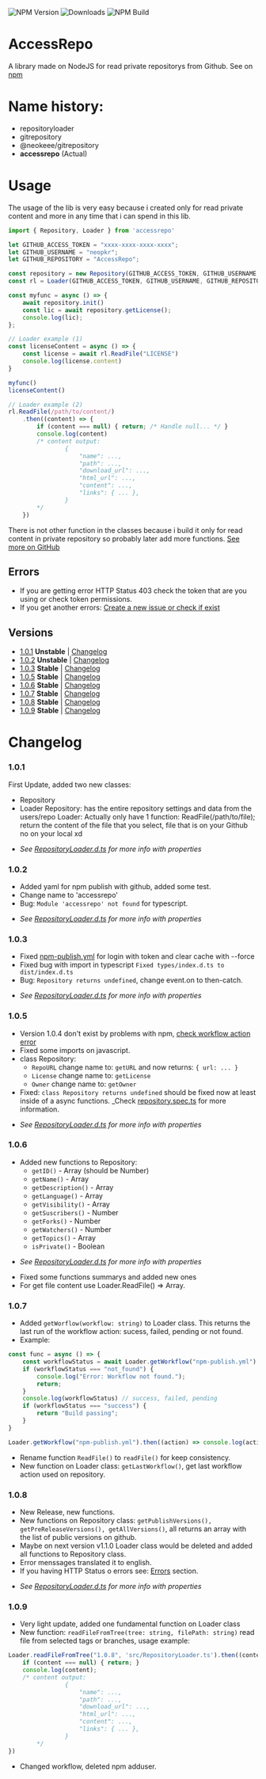 ![NPM Version](https://img.shields.io/npm/v/accessrepo) 
![Downloads](https://img.shields.io/npm/dm/accessrepo)
![NPM Build](https://img.shields.io/github/actions/workflow/status/neopkr/accessrepo/npm-publish.yml)

# AccessRepo
A library made on NodeJS for read private repositorys from Github. See on [npm](https://www.npmjs.com/package/accessrepo?activeTab=readme)

# Name history:
- repositoryloader
- gitrepository
- @neokeee/gitrepository
- **accessrepo** (Actual)
# Usage
The usage of the lib is very easy because i created only for read private content and more in any time that i can spend in this lib.

```ts
import { Repository, Loader } from 'accessrepo'

let GITHUB_ACCESS_TOKEN = "xxxx-xxxx-xxxx-xxxx";
let GITHUB_USERNAME = "neopkr";
let GITHUB_REPOSITORY = "AccessRepo";

const repository = new Repository(GITHUB_ACCESS_TOKEN, GITHUB_USERNAME, GITHUB_REPOSITORY);
const rl = Loader(GITHUB_ACCESS_TOKEN, GITHUB_USERNAME, GITHUB_REPOSITORY)

const myfunc = async () => {
    await repository.init()
    const lic = await repository.getLicense();
    console.log(lic);
};

// Loader example (1)
const licenseContent = async () => {
    const license = await rl.ReadFile("LICENSE")
    console.log(license.content)
}

myfunc()
licenseContent()

// Loader example (2)
rl.ReadFile(/path/to/content/)
    .then((content) => {
        if (content === null) { return; /* Handle null... */ }
        console.log(content)
        /* content output:
                {
                    "name": ...,
                    "path": ...,
                    "download_url": ...,
                    "html_url": ...,
                    "content": ...,
                    "links": { ... },
                }
        */
    })
```

There is not other function in the classes because i build it only for read content in private repository so probably later add more functions.
[See more on GitHub](https://github.com/neopkr/AccessRepo/)

## Errors
- If you are getting error HTTP Status 403 check the token that are you using or check token permissions.
- If you get another errors: [Create a new issue or check if exist](https://github.com/neopkr/AccessRepo/issues)

## Versions
- [1.0.1](https://github.com/neopkr/AccessRepo/releases/tag/1.0.1) __Unstable__ | [Changelog](https://github.com/neopkr/AccessRepo/blob/main/README.md#101)
- [1.0.2](https://github.com/neopkr/AccessRepo/releases/tag/1.0.2) __Unstable__ | [Changelog](https://github.com/neopkr/AccessRepo/blob/main/README.md#102)
- [1.0.3](https://github.com/neopkr/AccessRepo/releases/tag/1.0.3) __Stable__   | [Changelog](https://github.com/neopkr/AccessRepo/blob/main/README.md#103)
- [1.0.5](https://github.com/neopkr/AccessRepo/releases/tag/1.0.5) __Stable__   | [Changelog](https://github.com/neopkr/AccessRepo/blob/main/README.md#105)
- [1.0.6](https://github.com/neopkr/AccessRepo/releases/tag/1.0.6) __Stable__   | [Changelog](https://github.com/neopkr/AccessRepo/blob/main/README.md#106)
- [1.0.7](https://github.com/neopkr/AccessRepo/releases/tag/1.0.7) __Stable__   | [Changelog](https://github.com/neopkr/AccessRepo/blob/main/README.md#107)
- [1.0.8](https://github.com/neopkr/AccessRepo/releases/tag/1.0.8) __Stable__   | [Changelog](https://github.com/neopkr/AccessRepo/blob/main/README.md#108)
- [1.0.9](https://github.com/neopkr/AccessRepo/releases/tag/1.0.9) __Stable__   | [Changelog](https://github.com/neopkr/AccessRepo/blob/main/README.md#109)
# Changelog
### 1.0.1
First Update, added two new classes:
 - Repository
 - Loader
Repository: has the entire repository settings and data from the users/repo
Loader: Actually only have 1 function: ReadFile(/path/to/file); return the content of the file that you select, file that is on your Github no on your local xd
* _See [RepositoryLoader.d.ts](https://github.com/neopkr/AccessRepo/blob/main/dist/RepositoryLoader.d.ts) for more info with properties_
### 1.0.2
- Added yaml for npm publish with github, added some test.
- Change name to 'accessrepo'
- Bug: ```Module 'accessrepo' not found``` for typescript.
* _See [RepositoryLoader.d.ts](https://github.com/neopkr/AccessRepo/blob/main/dist/RepositoryLoader.d.ts) for more info with properties_
### 1.0.3
- Fixed [npm-publish.yml](https://github.com/neopkr/AccessRepo/blob/main/.github/workflows/npm-publish.yml) for login with token and clear cache with --force
- Fixed bug with import in typescript ``Fixed types/index.d.ts to dist/index.d.ts``
- Bug: ``Repository returns undefined``, change event.on to then-catch.
* _See [RepositoryLoader.d.ts](https://github.com/neopkr/AccessRepo/blob/main/dist/RepositoryLoader.d.ts) for more info with properties_
### 1.0.5
- Version 1.0.4 don't exist by problems with npm, [check workflow action error](https://github.com/neopkr/AccessRepo/actions/runs/5563240856)
- Fixed some imports on javascript.
- class Repository:
    - ``RepoURL`` change name to: ``getURL`` and now returns: `` { url: ... } ``
    - ``License`` change name to: ``getLicense``
    - ``Owner`` change name to: ``getOwner``
- Fixed: ```class Repository returns undefined``` should be fixed now at least inside of a async functions. _Check [repository.spec.ts](https://github.com/neopkr/AccessRepo/blob/main/tests/repository.spec.ts) for more information.
* _See [RepositoryLoader.d.ts](https://github.com/neopkr/AccessRepo/blob/main/dist/RepositoryLoader.d.ts) for more info with properties_
### 1.0.6
- Added new functions to Repository:
    - ``getID()`` - Array (should be Number)
    - ``getName()`` - Array
    - ``getDescription()`` - Array
    - ``getLanguage()`` - Array
    - ``getVisibility()`` - Array
    - ``getSuscribers()`` - Number
    - ``getForks()`` - Number
    - ``getWatchers()`` - Number
    - ``getTopics()`` - Array
    - ``isPrivate()`` - Boolean
* _See [RepositoryLoader.d.ts](https://github.com/neopkr/AccessRepo/blob/main/dist/RepositoryLoader.d.ts) for more info with properties_
- Fixed some functions summarys and added new ones
- For get file content use Loader.ReadFile() => Array.
### 1.0.7
- Added ```getWorflow(workflow: string)``` to Loader class. This returns the last run of the workflow action: sucess, failed, pending or not found.
- Example:
```ts
const func = async () => {
    const workflowStatus = await Loader.getWorkflow("npm-publish.yml")
    if (workflowStatus === "not_found") {
        console.log("Error: Workflow not found.");
        return;
    }
    console.log(workflowStatus) // success, failed, pending
    if (workflowStatus === "success") {
        return "Build passing";
    }
}

Loader.getWorkflow("npm-publish.yml").then((action) => console.log(action)) // success, failed, pending, not_found
```
- Rename function ```ReadFile()``` to ```readFile()``` for keep consistency.
- New function on Loader class: ```getLastWorkflow()```, get last workflow action used on repository.
### 1.0.8
- New Release, new functions.
- New functions on Repository class: ```getPublishVersions(), getPreReleaseVersions(), getAllVersions()```, all returns an array with the list of public versions on github.
- Maybe on next version v1.1.0 Loader class would be deleted and added all functions to Repository class.
- Error menssages translated it to english.
- If you having HTTP Status o errors see: [Errors](https://github.com/neopkr/AccessRepo/blob/main/README.md#Errors) section.
* _See [RepositoryLoader.d.ts](https://github.com/neopkr/AccessRepo/blob/main/dist/RepositoryLoader.d.ts) for more info with properties_
### 1.0.9
- Very light update, added one fundamental function on Loader class
- New function: ```readFileFromTree(tree: string, filePath: string)``` read file from selected tags or branches, usage example:
```ts
Loader.readFileFromTree("1.0.8", 'src/RepositoryLoader.ts').then((content) => {
    if (content === null) { return; }
    console.log(content);
    /* content output:
                {
                    "name": ...,
                    "path": ...,
                    "download_url": ...,
                    "html_url": ...,
                    "content": ...,
                    "links": { ... },
                }
        */
})
```
- Changed workflow, deleted npm adduser.